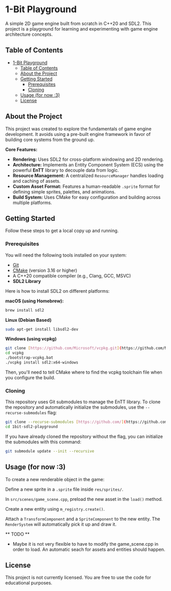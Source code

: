 # 1-Bit Playground

A simple 2D game engine built from scratch in C++20 and SDL2. This project is a playground for learning and experimenting with game engine architecture concepts.

<!-- ![Screenshot of the Player Sprite](https://i.imgur.com/8a68hTf.png) -->

## Table of Contents

- [1-Bit Playground](#1-bit-playground)
  - [Table of Contents](#table-of-contents)
  - [About the Project](#about-the-project)
  - [Getting Started](#getting-started)
    - [Prerequisites](#prerequisites)
    - [Cloning](#cloning)
  - [Usage (for now :3)](#usage-for-now-3)
  - [License](#license)

## About the Project

This project was created to explore the fundamentals of game engine development. It avoids using a pre-built engine framework in favor of building core systems from the ground up.

**Core Features:**
* **Rendering:** Uses SDL2 for cross-platform windowing and 2D rendering.
* **Architecture:** Implements an Entity Component System (ECS) using the powerful **EnTT** library to decouple data from logic.
* **Resource Management:** A centralized `ResourceManager` handles loading and caching of assets.
* **Custom Asset Format:** Features a human-readable `.sprite` format for defining simple sprites, palettes, and animations.
* **Build System:** Uses CMake for easy configuration and building across multiple platforms.

## Getting Started

Follow these steps to get a local copy up and running.

### Prerequisites

You will need the following tools installed on your system:
* [Git](https://git-scm.com/)
* [CMake](https://cmake.org/download/) (version 3.16 or higher)
* A C++20 compatible compiler (e.g., Clang, GCC, MSVC)
* **SDL2 Library**

Here is how to install SDL2 on different platforms:

**macOS (using Homebrew):**
```bash
brew install sdl2
```

**Linux (Debian Based)**
```bash
sudo apt-get install libsdl2-dev
```

**Windows (using vcpkg)**
```bash
git clone [https://github.com/Microsoft/vcpkg.git](https://github.com/Microsoft/vcpkg.git)
cd vcpkg
./bootstrap-vcpkg.bat
./vcpkg install sdl2:x64-windows
```
Then, you'll need to tell CMake where to find the vcpkg toolchain file when you configure the build.

### Cloning

This repository uses Git submodules to manage the EnTT library. To clone the repository and automatically initialize the submodules, use the `--recurse-submodules` flag:

```bash
git clone --recurse-submodules [https://github.com/](https://github.com/)fabzter/1bit-sdl2-playground
cd 1bit-sdl2-playground
```

If you have already cloned the repository without the flag, you can initialize the submodules with this command:

```bash
git submodule update --init --recursive
```

## Usage (for now :3)

To create a new renderable object in the game:

Define a new sprite in a `.sprite` file inside `res/sprites/`.

In `src/scenes/game_scene.cpp`, preload the new asset in the `load()` method.

Create a new entity using `m_registry.create()`.

Attach a `TransformComponent` and a `SpriteComponent` to the new entity. The `RenderSystem` will automatically pick it up and draw it.

** TODO **
* Maybe it is not very flexible to have to modify the game_scene.cpp in order to load. An automatic seach for assets and entities should happen.
  

## License
This project is not currently licensed. You are free to use the code for educational purposes.